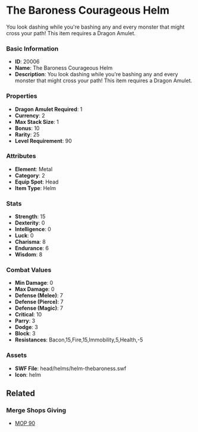# The Baroness Courageous Helm

You look dashing while you're bashing any and every monster that might cross your path! This item requires a Dragon Amulet.

### Basic Information

- **ID**: 20006
- **Name**: The Baroness Courageous Helm
- **Description**: You look dashing while you&#039;re bashing any and every monster that might cross your path! This item requires a Dragon Amulet.

### Properties

- **Dragon Amulet Required**: 1
- **Currency**: 2
- **Max Stack Size**: 1
- **Bonus**: 10
- **Rarity**: 25
- **Level Requirement**: 90

### Attributes

- **Element**: Metal
- **Category**: 2
- **Equip Spot**: Head
- **Item Type**: Helm

### Stats

- **Strength**: 15
- **Dexterity**: 0
- **Intelligence**: 0
- **Luck**: 0
- **Charisma**: 8
- **Endurance**: 6
- **Wisdom**: 8

### Combat Values

- **Min Damage**: 0
- **Max Damage**: 0
- **Defense (Melee)**: 7
- **Defense (Pierce)**: 7
- **Defense (Magic)**: 7
- **Critical**: 10
- **Parry**: 3
- **Dodge**: 3
- **Block**: 3
- **Resistances**: Bacon,15,Fire,15,Immobility,5,Health,-5

### Assets

- **SWF File**: head/helms/helm-thebaroness.swf
- **Icon**: helm

## Related

### Merge Shops Giving

- [MOP 90](../merge-shops/336-mop-90.md)

